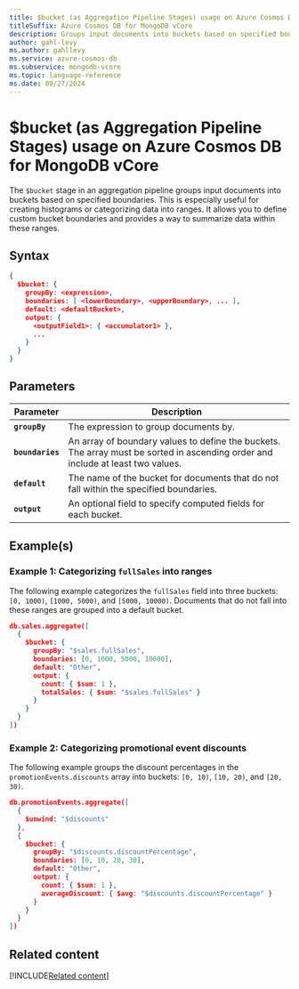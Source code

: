 ```yaml
---
title: $bucket (as Aggregation Pipeline Stages) usage on Azure Cosmos DB for MongoDB vCore
titleSuffix: Azure Cosmos DB for MongoDB vCore
description: Groups input documents into buckets based on specified boundaries.
author: gahl-levy
ms.author: gahllevy
ms.service: azure-cosmos-db
ms.subservice: mongodb-vcore
ms.topic: language-reference
ms.date: 09/27/2024
---
```


# $bucket (as Aggregation Pipeline Stages) usage on Azure Cosmos DB for MongoDB vCore

The `$bucket` stage in an aggregation pipeline groups input documents into buckets based on specified boundaries. This is especially useful for creating histograms or categorizing data into ranges. It allows you to define custom bucket boundaries and provides a way to summarize data within these ranges.

## Syntax

```json
{
  $bucket: {
    groupBy: <expression>,
    boundaries: [ <lowerBoundary>, <upperBoundary>, ... ],
    default: <defaultBucket>,
    output: {
      <outputField1>: { <accumulator1> },
      ...
    }
  }
}
```

## Parameters

| Parameter           | Description |
| ------------------- | ----------- |
| **`groupBy`**       | The expression to group documents by. |
| **`boundaries`**    | An array of boundary values to define the buckets. The array must be sorted in ascending order and include at least two values. |
| **`default`**       | The name of the bucket for documents that do not fall within the specified boundaries. |
| **`output`**        | An optional field to specify computed fields for each bucket. |

## Example(s)

### Example 1: Categorizing `fullSales` into ranges

The following example categorizes the `fullSales` field into three buckets: `[0, 1000)`, `[1000, 5000)`, and `[5000, 10000)`. Documents that do not fall into these ranges are grouped into a default bucket.

```json
db.sales.aggregate([
  {
    $bucket: {
      groupBy: "$sales.fullSales",
      boundaries: [0, 1000, 5000, 10000],
      default: "Other",
      output: {
        count: { $sum: 1 },
        totalSales: { $sum: "$sales.fullSales" }
      }
    }
  }
])
```

### Example 2: Categorizing promotional event discounts

The following example groups the discount percentages in the `promotionEvents.discounts` array into buckets: `[0, 10)`, `[10, 20)`, and `[20, 30)`.

```json
db.promotionEvents.aggregate([
  {
    $unwind: "$discounts"
  },
  {
    $bucket: {
      groupBy: "$discounts.discountPercentage",
      boundaries: [0, 10, 20, 30],
      default: "Other",
      output: {
        count: { $sum: 1 },
        averageDiscount: { $avg: "$discounts.discountPercentage" }
      }
    }
  }
])
```

## Related content
[!INCLUDE[Related content](../includes/related-content.md)]